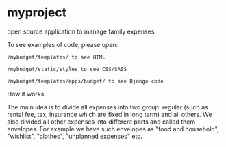 myproject
========

open source application to manage family expenses
 
To see examples of code, please open:
 
	/mybudget/templates/ to see HTML

	/mybudget/static/styles to see CSS/SASS

	/mybudget/templates/apps/budget/ to see Django code


 
How it works.

The main idea is to divide all expenses into two group: regular (such as rental fee, tax, insurance which are fixed in long term) and all others. We also divided all other expenses into different parts and called them envelopes. For example we have such envelopes as "food and household", "wishlist", "clothes", "unplanned expenses" etc.
